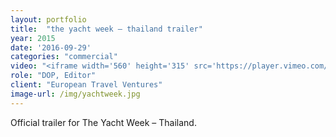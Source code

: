 ```yaml
---
layout: portfolio
title:  "the yacht week — thailand trailer"
year: 2015
date: '2016-09-29'
categories: "commercial"
video: "<iframe width='560' height='315' src='https://player.vimeo.com/video/87073456' frameborder='0' allowfullscreen></iframe>"
role: "DOP, Editor"
client: "European Travel Ventures"
image-url: /img/yachtweek.jpg
---
```


Official trailer for The Yacht Week – Thailand.